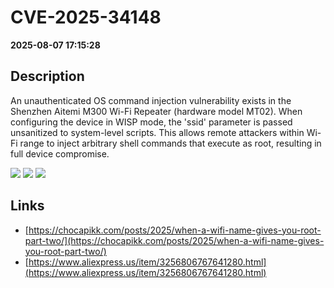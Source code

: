 # CVE-2025-34148

**2025-08-07 17:15:28**

## Description
An unauthenticated OS command injection vulnerability exists in the Shenzhen Aitemi M300 Wi-Fi Repeater (hardware model MT02). When configuring the device in WISP mode, the 'ssid' parameter is passed unsanitized to system-level scripts. This allows remote attackers within Wi-Fi range to inject arbitrary shell commands that execute as root, resulting in full device compromise.

![](https://img.shields.io/static/v1?label=Score&message=9.4&color=red)
![](https://img.shields.io/static/v1?label=Severity&message=CRITICAL&color=red)
![](https://img.shields.io/static/v1?label=CWE&message=RCE&color=green)

## Links
- [https://chocapikk.com/posts/2025/when-a-wifi-name-gives-you-root-part-two/](https://chocapikk.com/posts/2025/when-a-wifi-name-gives-you-root-part-two/)
- [https://www.aliexpress.us/item/3256806767641280.html](https://www.aliexpress.us/item/3256806767641280.html)
